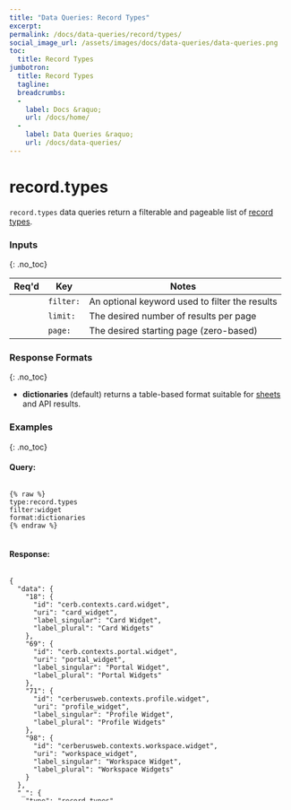 ```yaml
---
title: "Data Queries: Record Types"
excerpt: 
permalink: /docs/data-queries/record/types/
social_image_url: /assets/images/docs/data-queries/data-queries.png
toc:
  title: Record Types
jumbotron:
  title: Record Types
  tagline: 
  breadcrumbs:
  -
    label: Docs &raquo;
    url: /docs/home/
  -
    label: Data Queries &raquo;
    url: /docs/data-queries/
---
```


# record.types

`record.types` data queries return a filterable and pageable list of [record types](/docs/record/types/).

### Inputs
{: .no_toc}

|Req'd|Key|Notes
|:-:|-|-
| | `filter:` | An optional keyword used to filter the results
| | `limit:` | The desired number of results per page
| | `page:` | The desired starting page (zero-based)

### Response Formats
{: .no_toc}

* **dictionaries** (default) returns a table-based format suitable for [sheets](/docs/sheets/) and API results.

### Examples
{: .no_toc}

#### Query: 

<pre>
<code class="language-cerb">
{% raw %}
type:record.types
filter:widget
format:dictionaries
{% endraw %}
</code>
</pre>

#### Response:

<pre style="max-height:29.5em;">
<code class="language-json">
{
  "data": {
    "18": {
      "id": "cerb.contexts.card.widget",
      "uri": "card_widget",
      "label_singular": "Card Widget",
      "label_plural": "Card Widgets"
    },
    "69": {
      "id": "cerb.contexts.portal.widget",
      "uri": "portal_widget",
      "label_singular": "Portal Widget",
      "label_plural": "Portal Widgets"
    },
    "71": {
      "id": "cerberusweb.contexts.profile.widget",
      "uri": "profile_widget",
      "label_singular": "Profile Widget",
      "label_plural": "Profile Widgets"
    },
    "98": {
      "id": "cerberusweb.contexts.workspace.widget",
      "uri": "workspace_widget",
      "label_singular": "Workspace Widget",
      "label_plural": "Workspace Widgets"
    }
  },
  "_": {
    "type": "record.types",
    "format": "dictionaries"
  }
}
</code>
</pre>